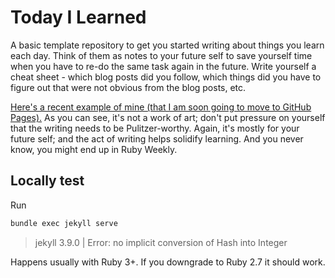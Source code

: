 # Today I Learned

A basic template repository to get you started writing about things you learn each day. Think of them as notes to your future self to save yourself time when you have to re-do the same task again in the future. Write yourself a cheat sheet - which blog posts did you follow, which things did you have to figure out that were not obvious from the blog posts, etc.

[Here's a recent example of mine (that I am soon going to move to GitHub Pages).](https://dev.to/raghubetina/building-a-multi-step-form-in-rails-with-wicked-l0g) As you can see, it's not a work of art; don't put pressure on yourself that the writing needs to be Pulitzer-worthy. Again, it's mostly for your future self; and the act of writing helps solidify learning. And you never know, you might end up in Ruby Weekly.


## Locally test

Run

```bash
bundle exec jekyll serve
```

> jekyll 3.9.0 | Error:  no implicit conversion of Hash into Integer

Happens usually with Ruby 3+. If you downgrade to Ruby 2.7 it should work.

